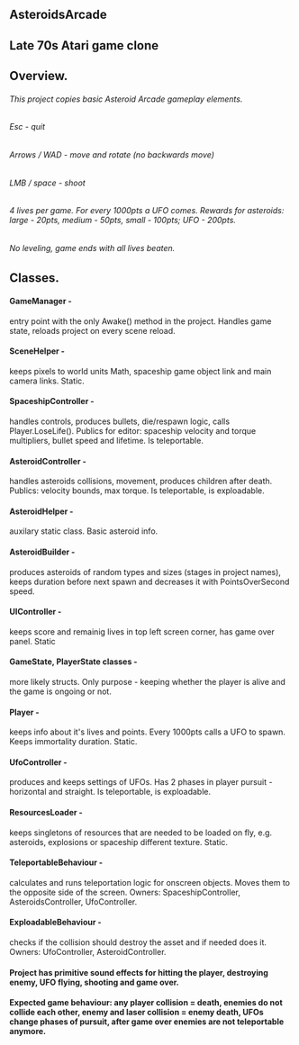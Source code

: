   ## AsteroidsArcade
  ## Late 70s Atari game clone

  ## Overview.
  ###### This project copies basic Asteroid Arcade gameplay elements.
  ###### Esc - quit
  ###### Arrows / WAD - move and rotate (no backwards move)
  ###### LMB / space - shoot
  ###### 4 lives per game. For every 1000pts a UFO comes. Rewards for asteroids: large - 20pts, medium - 50pts, small - 100pts; UFO - 200pts.
  ###### No leveling, game ends with all lives beaten.

  ## Classes.
  #### GameManager - 
entry point with the only Awake() method in the project. Handles game state, reloads project on every scene reload.
  #### SceneHelper - 
keeps pixels to world units Math, spaceship game object link and main camera links. Static.
  #### SpaceshipController - 
handles controls, produces bullets, die/respawn logic, calls Player.LoseLife(). Publics for editor: spaceship velocity and torque multipliers, bullet speed and lifetime. Is teleportable.
  #### AsteroidController - 
handles asteroids collisions, movement, produces children after death. Publics: velocity bounds, max torque. Is teleportable, is exploadable.
  #### AsteroidHelper - 
auxilary static class. Basic asteroid info.
  #### AsteroidBuilder - 
produces asteroids of random types and sizes (stages in project names), keeps duration before next spawn and decreases it with PointsOverSecond speed.
  #### UIController - 
keeps score and remainig lives in top left screen corner, has game over panel. Static
  #### GameState, PlayerState classes -
more likely structs. Only purpose - keeping whether the player is alive and the game is ongoing or not.
  #### Player - 
keeps info about it's lives and points. Every 1000pts calls a UFO to spawn. Keeps immortality duration. Static.
  #### UfoController - 
produces and keeps settings of UFOs. Has 2 phases in player pursuit - horizontal and straight. Is teleportable, is exploadable.
  #### ResourcesLoader - 
keeps singletons of resources that are needed to be loaded on fly, e.g. asteroids, explosions or spaceship different texture. Static.
  #### TeleportableBehaviour - 
calculates and runs teleportation logic for onscreen objects. Moves them to the opposite side of the screen. Owners: SpaceshipController, AsteroidsController, UfoController.
  #### ExploadableBehaviour - 
checks if the collision should destroy the asset and if needed does it. Owners: UfoController, AsteroidController.

  #### Project has primitive sound effects for hitting the player, destroying enemy, UFO flying, shooting and game over.
  #### Expected game behaviour: any player collision = death, enemies do not collide each other, enemy and laser collision = enemy death, UFOs change phases of pursuit, after game over enemies are not teleportable anymore.
